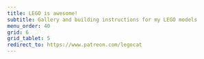 ```yaml
---
title: LEGO is awesome!
subtitle: Gallery and building instructions for my LEGO models
menu_order: 40
grid: 6
grid_tablet: 5
redirect_to: https://www.patreon.com/legocat
---
```

